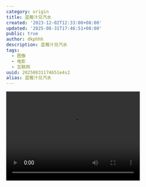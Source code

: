 ```yaml
---
category: origin
title: 蓝莓汁兑汽水
created: '2023-12-02T12:33:00+08:00'
updated: '2025-08-31T17:46:51+08:00'
public: true
author: dkphhh
description: 蓝莓汁兑汽水
tags:
  - 图像
  - 电影
  - 互联网
uuid: 20250831174651e4s2
alias: 蓝莓汁兑汽水
---
```


<video controls width="360" height="240">
   <source src="https://onedrive.live.com/download?resid=9C1C8A04C11CADE3%21177558&authkey=!APEED-LWXmO2Sa4" type='video/mp4'/>
</video>
